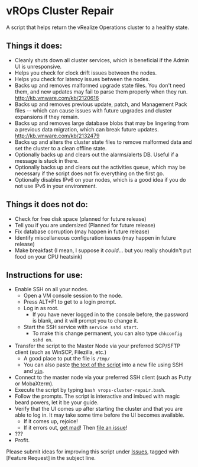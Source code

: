 # vROps Cluster Repair
A script that helps return the vRealize Operations cluster to a healthy state.

## Things it does:

- Cleanly shuts down all cluster services, which is beneficial if the Admin UI is unresponsive.
- Helps you check for clock drift issues between the nodes.
- Helps you check for latency issues between the nodes.
- Backs up and removes malformed upgrade state files. You don't need them, and new updates may fail to parse them properly when they run. http://kb.vmware.com/kb/2120616
- Backs up and removes previous update, patch, and Management Pack files -- which can cause issues with future upgrades and cluster expansions if they remain.
- Backs up and removes large database blobs that may be lingering from a previous data migration, which can break future updates. http://kb.vmware.com/kb/2132479
- Backs up and alters the cluster state files to remove malformed data and set the cluster to a clean offline state. 
- Optionally backs up and clears out the alarms/alerts DB. Useful if a message is stuck in there.
- Optionally backs up and clears out the activities queue, which may be necessary if the script does not fix everything on the first go.
- Optionally disables IPv6 on your nodes, which is a good idea if you do not use IPv6 in your environment. 

## Things it does not do:

- Check for free disk space (planned for future release)
- Tell you if you are undersized (Planned for future release)
- Fix database corruption (may happen in future release)
- Identify miscellaneous configuration issues (may happen in future release)
- Make breakfast (I mean, I suppose it *could*... but you really shouldn't put food on your CPU heatsink)

## Instructions for use:

- Enable SSH on all your nodes.
  - Open a VM console session to the node.
  - Press ALT+F1 to get to a login prompt.
  - Log in as root.
    - If you have never logged in to the console before, the password is blank, and it will prompt you to change it.
  - Start the SSH service with `service sshd start`.
    - To make this change permanent, you can also type `chkconfig sshd on`.
- Transfer the script to the Master Node via your preferred SCP/SFTP client (such as WinSCP, Filezilla, etc.)
  - A good place to put the file is `/tmp/`
  - You can also paste [the text of the script](https://raw.githubusercontent.com/nakedhitman/vrops-cluster-repair/master/vrops-cluster-repair.bash) into a new file using SSH and [`vim`](http://linuxconfig.org/vim-tutorial).
- Connect to the master node via your preferred SSH client (such as Putty or MobaXterm).
- Execute the script by typing `bash vrops-cluster-repair.bash`.
- Follow the prompts. The script is interactive and imbued with magic beard powers, let it be your guide.
- Verify that the UI comes up after starting the cluster and that you are able to log in. It may take some time before the UI becomes available.
  - If it comes up, rejoice!
  - If it errors out, [get mad](https://youtu.be/g8ufRnf2Exc)! Then [file an issue](https://github.com/nakedhitman/vrops-cluster-repair/issues)!
- ???
- Profit.

Please submit ideas for improving this script under [Issues](https://github.com/nakedhitman/vrops-cluster-repair/issues), tagged with [Feature Request] in the subject line.
